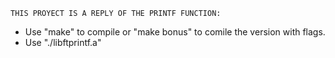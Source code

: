     THIS PROYECT IS A REPLY OF THE PRINTF FUNCTION:

- Use "make" to compile or "make bonus" to comile the version with flags.
- Use "./libftprintf.a"
